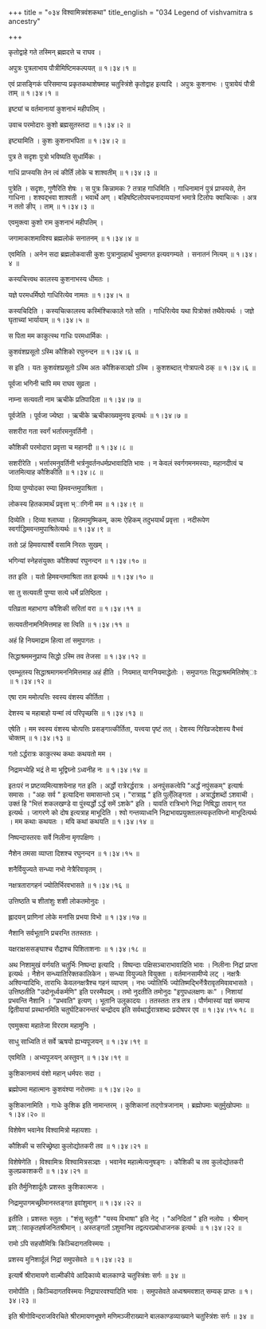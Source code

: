+++
title = "०३४ विश्वामित्रवंशकथा"
title_english = "034 Legend of vishvamitra s ancestry"

+++


कृतोद्वाहे गते तस्मिन् ब्रह्मदत्ते च राघव ।  

अपुत्रः पुत्रलाभाय पौत्रीमिष्टिमकल्पयत्  ॥  १।३४।१  ॥   

एवं प्रासङ्गिकं परिसमाप्य प्रकृतकथाशेषमाह चतुस्त्रिंशे कृतोद्वाह इत्यादि
। अपुत्रः कुशनाभः । पुत्रायेयं पौत्री ताम्  ॥  १।३४।१  ॥   

  

इष्ट्यां च वर्तमानायां कुशनाभं महीपतिम् ।  

उवाच परमोदारः कुशो ब्रह्मसुतस्तदा  ॥  १।३४।२  ॥   

इष्ट्यामिति । कुशः कुशनाभपिता  ॥  १।३४।२  ॥   

  

पुत्र ते सदृशः पुत्रो भविष्यति सुधार्मिकः ।  

गाधिं प्राप्स्यसि तेन त्वं कीर्तिं लोके च शाश्वतीम्  ॥  १।३४।३  ॥   

पुत्रेति । सदृशः, गुणैरिति शेषः । स पुत्रः किन्नामकः ? तत्राह गाधिमिति ।
गाधिनामानं पुत्रं प्राप्स्यसे, तेन गाधिना । शश्वद्भवा शाश्वती । भवार्थे
अण् । बहिषष्टिलोपवचनादव्ययानां भमात्रे टिलोपः क्वाचित्कः । अत्र न ततो
ङीप् । ताम्  ॥  १।३४।३  ॥   

  

एवमुक्त्वा कुशो राम कुशनाभं महीपतिम् ।  

जगामाकाशमाविश्य ब्रह्मलोकं सनातनम्  ॥  १।३४।४  ॥   

एवमिति । अनेन सदा ब्रह्मलोकवासी कुशः पुत्रानुग्रहार्थं भुवमागत
इत्यवगम्यते । सनातनं नित्यम्  ॥  १।३४।४  ॥   

  

कस्यचित्त्वथ कालस्य कुशनाभस्य धीमतः ।  

यज्ञे परमधर्मिष्ठो गाधिरित्येव नामतः  ॥  १।३४।५  ॥   

कस्यचिदिति । कस्यचित्कालस्य कस्मिंश्चित्काले गते सति । गाधिरित्येव यथा
पित्रोक्तं तथैवेत्यर्थः । जज्ञे घृताच्यां भार्यायाम्  ॥  १।३४।५  ॥   

  

स पिता मम काकुत्स्थ गाधिः परमधार्मिकः ।  

कुशवंशप्रसूतो ऽस्मि कौशिको रघुनन्दन  ॥  १।३४।६  ॥   

स इति । यतः कुशवंशप्रसूतो ऽस्मि अतः कौशिकसञ्ज्ञो ऽस्मि । कुशशब्दात्
गोत्रापत्ये ठक्  ॥  १।३४।६  ॥   

  

पूर्वजा भगिनी चापि मम राघव सुव्रता ।  

नाम्ना सत्यवती नाम ऋचीके प्रतिपादिता  ॥  १।३४।७  ॥   

पूर्वजेति । पूर्वजा ज्येष्ठा । ऋचीके ऋचीकाख्यमुनय इत्यर्थः  ॥  १।३४।७
 ॥   

  

सशरीरा गता स्वर्गं भर्तारमनुवर्तिनी ।  

कौशिकी परमोदारा प्रवृत्ता च महानदी  ॥  १।३४।८  ॥   

सशरीरेति । भर्त्तारमनुवर्तिनी भर्त्रनुवर्तनधर्मप्रभावादिति भावः । न
केवलं स्वर्गगमनमस्याः, महानदीत्वं च जातमित्याह कौशिकीति  ॥  १।३४।८  ॥   

  

दिव्या पुण्योदका रम्या हिमवन्तमुपाश्रिता ।  

लोकस्य हितकामार्थं प्रवृत्ता भ्ागिनी मम  ॥  १।३४।९  ॥   

दिव्येति । दिव्या श्लाघ्या । हितमामुष्मिकम्, कामः ऐहिकम् तदुभयार्थं
प्रवृत्ता । नदीरूपेण स्वर्गाद्धिमवन्तमुपाश्रितेत्यर्थः  ॥  १।३४।९  ॥   

  

ततो ऽहं हिमवत्पार्श्वे वसामि निरतः सुखम् ।  

भगिन्यां स्नेहसंयुक्तः कौशिक्यां रघुनन्दन  ॥  १।३४।१०  ॥   

तत इति । यतो हिमवन्तमाश्रिता तत इत्यर्थः  ॥  १।३४।१०  ॥   

  

सा तु सत्यवती पुण्या सत्ये धर्मे प्रतिष्ठिता ।  

पतिव्रता महाभागा कौशिकी सरितां वरा  ॥  १।३४।११  ॥   

सत्यवतीनामनिमित्तमाह सा त्विति  ॥  १।३४।११  ॥   

  

अहं हि नियमाद्राम हित्वा तां समुपागतः ।  

सिद्धाश्रममनुप्राप्य सिद्धो ऽस्मि तव तेजसा  ॥  १।३४।१२  ॥   

एवम्भूतस्य सिद्धाश्रमागमननिमित्तमाह अहं हीति । नियमात् यागनियमाद्धेतोः ।
समुपागतः सिद्धाश्रममितिशेष्ाः  ॥  १।३४।१२  ॥   

  

एषा राम ममोत्पत्तिः स्वस्य वंशस्य कीर्तिता ।  

देशस्य च महाबाहो यन्मां त्वं परिपृच्छसि  ॥  १।३४।१३  ॥   

एषेति । मम स्वस्य वंशस्य चोत्पत्तिः प्रसङ्गात्कीर्तिता, यत्त्वया पृष्टं
तत् । देशस्य गिरिव्रजदेशस्य वैभवं चोक्तम्  ॥  १।३४।१३  ॥   

  

गतो ऽर्द्धरात्रः काकुत्स्थ कथाः कथयतो मम ।  

निद्रामभ्येहि भद्रं ते मा भूद्विघ्नो ऽध्वनीह नः  ॥  १।३४।१४  ॥   

इतःपरं न प्रष्टव्यमित्याशयेनाह गत इति । अर्द्धो रात्रेरर्द्धरात्रः ।
अनपुंसकत्वेपि "अर्द्धं नपुंसकम्" इत्यार्षः समासः । "अहः सर्व " इत्यादिना
समासान्तो ऽच् । "रात्राह्न " इति पुल्ँलिङ्गता । अत्रार्द्धशब्दों ऽशवाची
। उक्तं हि "भित्तं शकलखण्डे वा पुंस्यर्द्धो ऽर्द्धं समें ऽशके" इति ।
यावति रात्रिभागे निद्रा निषिद्धा तावान् गत इत्यर्थः । जागरणे को दोष
इत्यत्राह माभूदिति । श्वो गन्तव्याध्वनि निद्राभावप्रयुक्तालस्यकृतविघ्नो
माभूदित्यर्थः । मम कथाः कथयतः । मयि कथां कथयति  ॥  १।३४।१४  ॥   

  

निष्पन्दास्तरवः सर्वे निलीना मृगपक्षिणः ।  

नैशेन तमसा व्याप्ता दिशश्च रघुनन्दन  ॥  १।३४।१५  ॥   

शनैर्वियुज्यते सन्ध्या नभो नेत्रैरिवावृतम् ।  

नक्षत्रतारागहनं ज्योतिर्भिरवभासते  ॥  १।३४।१६  ॥   

उत्तिष्ठति च शीतांशुः शशी लोकतमोनुदः ।  

ह्लादयन् प्राणिनां लोके मनांसि प्रभया विभो  ॥  १।३४।१७  ॥   

नैशानि सर्वभूतानि प्रचरन्ति ततस्ततः ।  

यक्षराक्षससङ्घाश्च रौद्राश्च पिशिताशनाः  ॥  १।३४।१८  ॥   

अथ निशामुखं वर्णयति चतुर्भिः निष्पन्दा इत्यादि । विष्पन्दाः
पक्षिसञ्चाराभावादिति भावः । निलीनाः निद्रां प्राप्ता इत्यर्थः । नैशेन
सन्ध्यातिरिक्तकालिकेन । सन्ध्या वियुज्यते वियुक्ता । वर्तमानसामीप्ये लट्
। नक्षत्रैः अश्विन्यादिभिः, ताराभिः केवलनक्षत्रैश्च गहनं व्याप्तम् । नभः
ज्योतिर्भिः ज्योतिष्मद्भिर्नेत्रैरावृतमिवावभासते । उत्तिष्ठतीति
"उदोनूर्ध्वकर्मणि" इति परस्मैपदम् । तमो नुदतीति तमोनुदः "इगुपधलक्षणः कः"
। निशायां प्रभवन्ति नैशानि । "प्रभवति" इत्यण् । भूतानि उलूकादयः ।
ततस्ततः तत्र तत्र । पौर्णमास्यां यज्ञं समाप्य द्वितीयायां प्रस्थानमिति
चतुर्घटिकानन्तरं चन्द्रोदय इति सर्वथार्द्धरात्रशब्दः प्रदोषपर एव  ॥ 
१।३४।१५ १८  ॥   

  

एवमुक्त्वा महातेजा विरराम महामुनिः ।  

साधु साध्विति तं सर्वे ऋषयो ह्यभ्यपूजयन्  ॥  १।३४।१९  ॥   

एवमिति । अभ्यपूजयन् अस्तुवन्  ॥  १।३४।१९  ॥   

  

कुशिकानामयं वंशो महान् धर्मपरः सदा ।  

ब्रह्मोपमा महात्मानः कुशवंश्या नरोत्तमाः  ॥  १।३४।२०  ॥   

कुशिकानामिति । गाधेः कुशिक इति नामान्तरम् । कुशिकानां तद्गोत्रजानाम् ।
ब्रह्मोपमाः चतुर्मुखोपमाः  ॥  १।३४।२०  ॥   

  

विशेषेण भवानेव विश्वामित्रो महायशाः ।  

कौशिकी च सरिच्छ्रेष्ठा कुलोद्योतकरी तव  ॥  १।३४।२१  ॥   

विशेषेणेति । विश्वामित्रः विश्वामित्रसञ्ज्ञः । भवानेव महात्मेत्यनुषङ्गः
। कौशिकी च तव कुलोद्योतकरी कुलप्रकाशकरी  ॥  १।३४।२१  ॥   

  

इति तैर्मुनिशार्दूलैः प्रशस्तः कुशिकात्मजः ।  

निद्रामुपागमच्छ्रीमानस्तङ्गत इवांशुमान्  ॥  १।३४।२२  ॥   

इतीति । प्रशस्तः स्तुतः । "शंसु स्तुतौ" "यस्य विभाषा" इति नेट् ।
"अनिदितां " इति नलोपः । श्रीमान् प्रश्ांसाकृतहर्षजनितश्रीमान् ।
अस्तङ्गतों ऽशुमानिव तद्वत्परप्रबोधाजनक इत्यर्थः  ॥  १।३४।२२  ॥   

  

रामो ऽपि सहसौमित्रिः किञ्चिदागतविस्मयः ।  

प्रशस्य मुनिशार्दूलं निद्रां समुपसेवते  ॥  १।३४।२३  ॥   

इत्यार्षे श्रीरामायणे वाल्मीकीये आदिकाव्ये बालकाण्डे चतुस्त्रिंशः सर्गः
 ॥  ३४  ॥   

रामोपीति । किञ्चिदागतविस्मयः निद्रापारवश्यादिति भावः । समुपसेवते
अध्वश्रमवशात् सम्यक् प्राप्तः  ॥  १।३४।२३  ॥   

इति श्रीगोविन्दराजविरचिते श्रीरामायणभूषणे मणिमञ्जीराख्याने
बालकाण्डव्याख्याने चतुस्त्रिंशः सर्गः  ॥  ३४  ॥   

  


